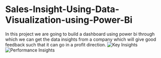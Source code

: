 # Sales-Insight-Using-Data-Visualization-using-Power-Bi
In this project we are going to build a dashboard using power bi through which we can get the data insights from a company which will give good feedback such that it can go in a profit direction. 
![Key Insights](https://github.com/KambleSudhirSejal/Sales-Insight-Using-Data-Visualization-using-Power-Bi/assets/137170112/68a78a38-1af3-4a05-a0f2-11efeac0fc8c)
![Performance Insights](https://github.com/KambleSudhirSejal/Sales-Insight-Using-Data-Visualization-using-Power-Bi/assets/137170112/79ea662e-1854-4c07-99a8-daa467a4eb6d)
